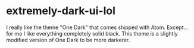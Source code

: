 # extremely-dark-ui-lol

I really like the theme "One Dark" that comes shipped with Atom. Except... for me I like everything completely solid black. This theme is a slightly modified version of One Dark to be more darkerer.
